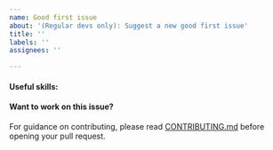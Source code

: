 ```yaml
---
name: Good first issue
about: '(Regular devs only): Suggest a new good first issue'
title: ''
labels: ''
assignees: ''

---
```


<!-- Needs the label "good first issue" assigned manually before or after opening -->

<!-- A good first issue is an uncontroversial issue, that has a relatively unique and obvious solution -->

<!-- Motivate the issue and explain the solution briefly -->

#### Useful skills:

<!-- (For example, “C++11 std::thread”, “Qt5 GUI and async GUI design” or “basic understanding of HOLD mining and the HOLD Core RPC interface”.) -->

#### Want to work on this issue?

For guidance on contributing, please read [CONTRIBUTING.md](https://github.com/hold/hold/blob/master/CONTRIBUTING.md) before opening your pull request.
